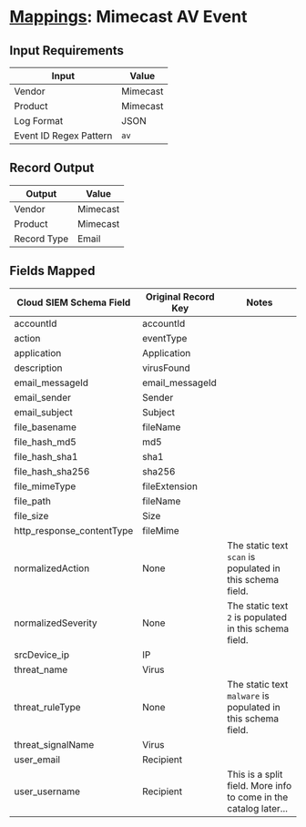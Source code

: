 # [Mappings](README.md): Mimecast AV Event

## Input Requirements

|Input|Value|
|-----|-----|
|Vendor|Mimecast|
|Product|Mimecast|
|Log Format|JSON|
|Event ID Regex Pattern|`av`|

## Record Output

|Output|Value|
|------|-----|
|Vendor|Mimecast|
|Product|Mimecast|
|Record Type|Email|

## Fields Mapped

|Cloud SIEM Schema Field|Original Record Key|Notes|
|-----------------------|-------------------|-----|
|accountId|accountId||
|action|eventType||
|application|Application||
|description|virusFound||
|email_messageId|email_messageId||
|email_sender|Sender||
|email_subject|Subject||
|file_basename|fileName||
|file_hash_md5|md5||
|file_hash_sha1|sha1||
|file_hash_sha256|sha256||
|file_mimeType|fileExtension||
|file_path|fileName||
|file_size|Size||
|http_response_contentType|fileMime||
|normalizedAction|None|The static text `scan` is populated in this schema field.|
|normalizedSeverity|None|The static text `2` is populated in this schema field.|
|srcDevice_ip|IP||
|threat_name|Virus||
|threat_ruleType|None|The static text `malware` is populated in this schema field.|
|threat_signalName|Virus||
|user_email|Recipient||
|user_username|Recipient|This is a split field. More info to come in the catalog later...|


